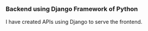 ### Backend using Django Framework of Python

I have created APIs using Django to serve the frontend.
